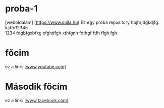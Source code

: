 # proba-1
[weboldalam] (https://www.sulla.hu)
Ez egy próba repository
hbjhrjdgkdjfg.<br> kjdfn12345 <br> 1234
fdgbfgxbfxg
xfghdfgh
xthfgnh
fxthgf
ftfh
ffgh
fgh
# főcim
ez a link: [www.youtube.com]
# Második főcím
ez a link: [www.facebook.com]
